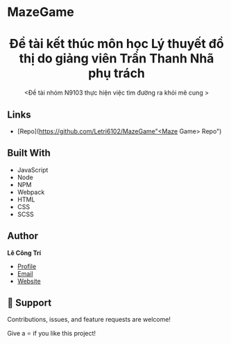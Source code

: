 # MazeGame

<h1 align="center">Đề tài kết thúc môn học Lý thuyết đồ thị do giảng viên Trần Thanh Nhã phụ trách</h1> 

<p align="center"><Đề tài nhóm N9103 thực hiện việc tìm đường ra khỏi mê cung ></p>

## Links
  
- [Repo](https://github.com/Letri6102/MazeGame"<Maze Game> Repo")

## Built With

- JavaScript
- Node
- NPM
- Webpack
- HTML
- CSS
- SCSS
  
## Author

**Lê Công Trí**

- [Profile](https://github.com/Letri6102 "LeTri")
- [Email](mailto:letri6102@gmail.com?subject=Hi "Hi!")
- [Website](https://maze-game-ltdt.netlify.app/ "Welcome")
  
## 🤝 Support

Contributions, issues, and feature requests are welcome!

Give a ⭐️ if you like this project!
